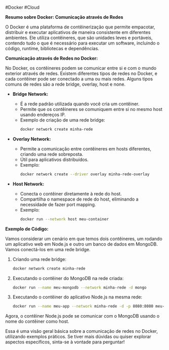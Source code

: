 #Docker #Cloud 

**Resumo sobre Docker: Comunicação através de Redes**

O Docker é uma plataforma de contêinerização que permite empacotar, distribuir e executar aplicativos de maneira consistente em diferentes ambientes. Ele utiliza contêineres, que são unidades leves e portáveis, contendo tudo o que é necessário para executar um software, incluindo o código, runtime, bibliotecas e dependências.

**Comunicação através de Redes no Docker:**

No Docker, os contêineres podem se comunicar entre si e com o mundo exterior através de redes. Existem diferentes tipos de redes no Docker, e cada contêiner pode ser conectado a uma ou mais redes. Alguns tipos comuns de redes são a rede bridge, overlay, host e none.

- **Bridge Network:**
  - É a rede padrão utilizada quando você cria um contêiner.
  - Permite que os contêineres se comuniquem entre si no mesmo host usando endereços IP.
  - Exemplo de criação de uma rede bridge:
    ```bash
    docker network create minha-rede
    ```

- **Overlay Network:**
  - Permite a comunicação entre contêineres em hosts diferentes, criando uma rede sobreposta.
  - Útil para aplicativos distribuídos.
  - Exemplo:
    ```bash
    docker network create --driver overlay minha-rede-overlay
    ```

- **Host Network:**
  - Conecta o contêiner diretamente à rede do host.
  - Compartilha o namespace de rede do host, eliminando a necessidade de fazer port mapping.
  - Exemplo:
    ```bash
    docker run --network host meu-container
    ```

**Exemplo de Código:**

Vamos considerar um cenário em que temos dois contêineres, um rodando um aplicativo web em Node.js e outro um banco de dados em MongoDB. Vamos conectá-los em uma rede bridge.

1. Criando uma rede bridge:
   ```bash
   docker network create minha-rede
   ```

2. Executando o contêiner do MongoDB na rede criada:
   ```bash
   docker run --name meu-mongodb --network minha-rede -d mongo
   ```

3. Executando o contêiner do aplicativo Node.js na mesma rede:
   ```bash
   docker run --name meu-app --network minha-rede -d -p 8080:8080 meu-app-nodejs
   ```

Agora, o contêiner Node.js pode se comunicar com o MongoDB usando o nome do contêiner como host.

Essa é uma visão geral básica sobre a comunicação de redes no Docker, utilizando exemplos práticos. Se tiver mais dúvidas ou quiser explorar aspectos específicos, sinta-se à vontade para perguntar!
